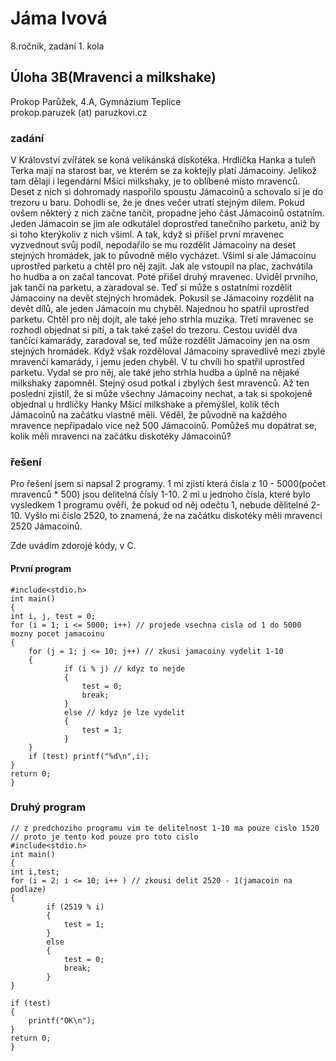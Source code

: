# Jáma lvová  
8.ročník, zadání 1. kola 
## Úloha 3B(Mravenci a milkshake)
Prokop Parůžek, 4.A, Gymnázium Teplice  
prokop.paruzek (at) paruzkovi.cz  
###  zadání   
 
 V Království zvířátek se koná velikánská diskotéka. Hrdlička Hanka a tuleň Terka mají na starost bar, ve kterém
 se za koktejly platí Jámacoiny. Jelikož tam dělají i legendární Mšicí milkshaky, je to oblíbené místo mravenců.
 Deset z nich si dohromady naspořilo spoustu Jámacoinů a schovalo si je do trezoru u baru. Dohodli se, že je dnes
 večer utratí stejným dílem. Pokud ovšem některý z nich začne tančit, propadne jeho část Jámacoinů ostatním.
 Jeden Jámacoin se jim ale odkutálel doprostřed tanečního parketu, aniž by si toho kterýkoliv z nich všiml. A
 tak, když si přišel první mravenec vyzvednout svůj podíl, nepodařilo se mu rozdělit Jámacoiny na deset stejných
 hromádek, jak to původně mělo vycházet. Všiml si ale Jámacoinu uprostřed parketu a chtěl pro něj zajít. Jak ale
 vstoupil na plac, zachvátila ho hudba a on začal tancovat. Poté přišel druhý mravenec. Uviděl prvního, jak tančí
 na parketu, a zaradoval se. Teď si může s ostatními rozdělit Jámacoiny na devět stejných hromádek. Pokusil se
 Jámacoiny rozdělit na devět dílů, ale jeden Jámacoin mu chyběl. Najednou ho spatřil uprostřed parketu. Chtěl
 pro něj dojít, ale také jeho strhla muzika. Třetí mravenec se rozhodl objednat si pití, a tak také zašel do trezoru.
 Cestou uviděl dva tančící kamarády, zaradoval se, teď může rozdělit Jámacoiny jen na osm stejných hromádek.
 Když však rozděloval Jámacoiny spravedlivě mezi zbylé mravenčí kamarády, i jemu jeden chyběl. V tu chvíli ho
 spatřil uprostřed parketu. Vydal se pro něj, ale také jeho strhla hudba a úplně na nějaké milkshaky zapomněl. Stejný osud potkal i zbylých
 šest mravenců. Až ten poslední zjistil, že si může všechny Jámacoiny nechat, a tak si spokojeně objednal u hrdličky Hanky Mšicí milkshake
 a přemýšlel, kolik těch Jámacoinů na začátku vlastně měli. Věděl, že původně na každého mravence nepřipadalo více než 500 Jámacoinů.
 Pomůžeš mu dopátrat se, kolik měli mravenci na začátku diskotéky Jámacoinů?
 
### řešení

Pro řešení jsem si napsal 2 programy. 1 mi zjistí která čísla z 10 - 5000(počet mravenců * 500)
jsou delitelná čísly 1-10. 2 mi u jednoho čísla, které bylo vysledkem 1 programu ověří, že pokud
od něj odečtu 1, nebude dělitelné 2-10.
Vyšlo mi číslo 2520, to znamená, že na začátku diskotéky měli mravenci 2520 Jámacoinů.

Zde uvádím zdorojé kódy, v C.
#### První program
```
#include<stdio.h>
int main()
{
int i, j, test = 0;
for (i = 1; i <= 5000; i++) // projede vsechna cisla od 1 do 5000 mozny pocet jamacoinu
{
    for (j = 1; j <= 10; j++) // zkusi jamacoiny vydelit 1-10
    {
            if (i % j) // kdyz to nejde
            {
                test = 0;
                break;    
            }
            else // kdyz je lze vydelit
            {
                test = 1;    
            }
    }
    if (test) printf("%d\n",i);
}
return 0;    
}
```
### Druhý program
```
// z predchoziho programu vim te delitelnost 1-10 ma pouze cislo 1520
// proto je tento kod pouze pro toto cislo
#include<stdio.h>
int main()
{
int i,test;
for (i = 2; i <= 10; i++ ) // zkousi delit 2520 - 1(jamacoin na podlaze)
{
        if (2519 % i)
        {
            test = 1;    
        }
        else
        {
            test = 0;
            break;    
        }
}

if (test)
{
    printf("OK\n");    
}
return 0;    
}
```
